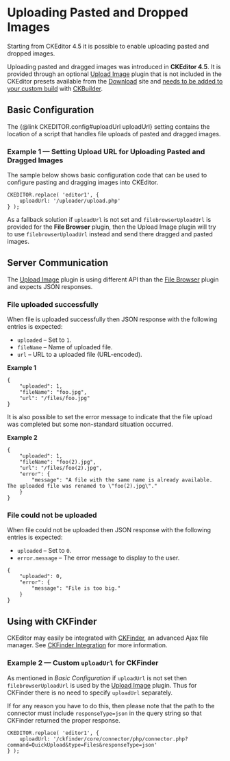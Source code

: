 <!--
Copyright (c) 2003-2015, CKSource - Frederico Knabben. All rights reserved.
For licensing, see LICENSE.md.
-->

# Uploading Pasted and Dropped Images

Starting from CKEditor 4.5 it is possible to enable uploading pasted and dropped images.

<p class="requirements">
	Uploading pasted and dragged images was introduced in <strong>CKEditor 4.5</strong>. It is provided through an optional 
	<a href="http://ckeditor.com/addon/uploadimage">Upload Image</a> plugin that is not included in the CKEditor presets available from 
	the <a href="http://ckeditor.com/download">Download</a> site and <a href="#!/guide/dev_plugins">needs to be added to your custom build</a> 
	with <a href="http://ckeditor.com/builder">CKBuilder</a>.
</p>

## Basic Configuration

The {@link CKEDITOR.config#uploadUrl uploadUrl} setting contains the location of a script that handles file uploads of pasted and dragged images. 

### Example 1 &mdash; Setting Upload URL for Uploading Pasted and Dragged Images

The sample below shows basic configuration code that can be used to configure pasting and dragging images into CKEditor. 

	CKEDITOR.replace( 'editor1', {
		uploadUrl: '/uploader/upload.php'
	} );

<p class="tip">As a fallback solution if <code>uploadUrl</code> is not set and <code>filebrowserUploadUrl</code> is provided for the <strong>File Browser</strong> plugin, 
then the Upload Image plugin will try to use <code>filebrowserUploadUrl</code> instead and send there dragged and pasted images.</p>

## Server Communication

The <a href="http://ckeditor.com/addon/uploadimage">Upload Image</a> plugin is using different API than the [File Browser](#!/guide/dev_file_browse_api) plugin
and expects JSON responses.

### File uploaded successfully

When file is uploaded successfully then JSON response with the following entries is expected:

 * `uploaded` &ndash; Set to `1`.
 * `fileName` &ndash; Name of uploaded file.
 * `url` &ndash; URL to a uploaded file (URL-encoded).

**Example 1**

	{
		"uploaded": 1,
		"fileName": "foo.jpg",
		"url": "/files/foo.jpg"
	}

It is also possible to set the error message to indicate that the file upload was completed but some non-standard situation occurred. 

**Example 2**

	{
		"uploaded": 1,
		"fileName": "foo(2).jpg",
		"url": "/files/foo(2).jpg",
		"error": {
			"message": "A file with the same name is already available. The uploaded file was renamed to \"foo(2).jpg\"."
		}
	}

### File could not be uploaded 

When file could not be uploaded then JSON response with the following entries is expected:

 * `uploaded` &ndash; Set to `0`.
 * `error.message` &ndash; The error message to display to the user.

```
{
	"uploaded": 0,
	"error": {
		"message": "File is too big."
	}
}
```

## Using with CKFinder

CKEditor may easily be integrated with [CKFinder](http://cksource.com/ckfinder), an advanced Ajax file manager.
See [CKFinder Integration](#!/guide/dev_file_browse_upload-section-using-ckfinder) for more information.

### Example 2 &mdash; Custom <code>uploadUrl</code> for CKFinder

As mentioned in *Basic Configuration* if `uploadUrl` is not set then `filebrowserUploadUrl` is used by the <a href="http://ckeditor.com/addon/uploadimage">Upload Image</a> plugin. 
Thus for CKFinder there is no need to specify `uploadUrl` separately. 

If for any reason you have to do this, then please note that the path to the connector must include `responseType=json` in the query string
 so that CKFinder returned the proper response.

	CKEDITOR.replace( 'editor1', {
		uploadUrl: '/ckfinder/core/connector/php/connector.php?command=QuickUpload&type=Files&responseType=json'
	} );
